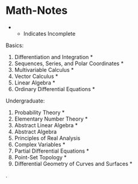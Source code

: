 # Math-Notes


* - Indicates Incomplete


Basics:
1. Differentiation and Integration *
2. Sequences, Series, and Polar Coordinates *
3. Multivariable Calculus *
4. Vector Calculus *
5. Linear Algebra *
6. Ordinary Differential Equations *

Undergraduate:
1. Probability Theory *
2. Elementary Number Theory *
3. Abstract Linear Algebra *
4. Abstract Algebra 
6. Principles of Real Analysis 
8. Complex Variables *
9. Partial Differential Equations *
10. Point-Set Topology *
11. Differential Geometry of Curves and Surfaces *

    






   











       

    
  .   













